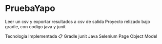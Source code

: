 # PruebaYapo
Leer un csv y exportar resultados a csv de salida
Proyecto relizado bajo gradle, con codigo java y junit

Tecnologia Implementada 📋
Gradle
junit
Java
Selenium
Page Object Model





